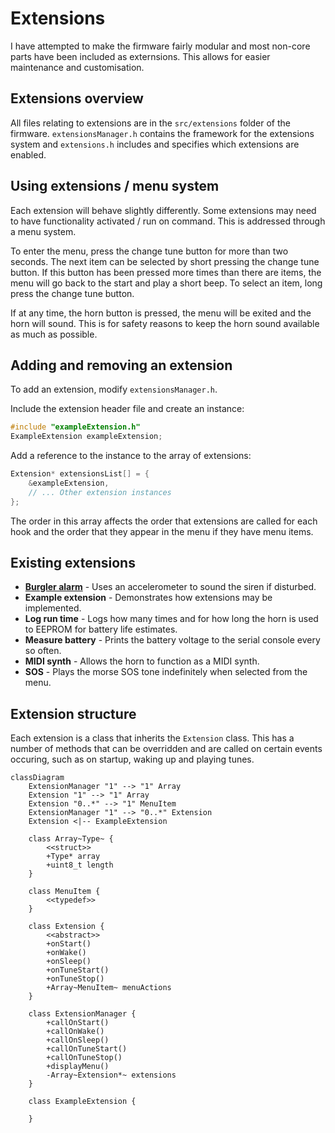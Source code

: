 # Extensions
I have attempted to make the firmware fairly modular and most non-core parts have been included as externsions. This allows for easier maintenance and customisation.

## Extensions overview
All files relating to extensions are in the `src/extensions` folder of the firmware. `extensionsManager.h` contains the framework for the extensions system and `extensions.h` includes and specifies which extensions are enabled.

## Using extensions / menu system
Each extension will behave slightly differently. Some extensions may need to have functionality activated / run on command. This is addressed through a menu system.

To enter the menu, press the change tune button for more than two seconds. The next item can be selected by short pressing the change tune button. If this button has been pressed more times than there are items, the menu will go back to the start and play a short beep. To select an item, long press the change tune button.

If at any time, the horn button is pressed, the menu will be exited and the horn will sound. This is for safety reasons to keep the horn sound available as much as possible.

## Adding and removing an extension
To add an extension, modify `extensionsManager.h`.

Include the extension header file and create an instance:
```c++
#include "exampleExtension.h"
ExampleExtension exampleExtension;
```

Add a reference to the instance to the array of extensions:
```c++
Extension* extensionsList[] = {
    &exampleExtension,
    // ... Other extension instances
};
```
The order in this array affects the order that extensions are called for each hook and the order that they appear in the menu if they have menu items.

## Existing extensions
- **[Burgler alarm](BurglerAlarm.md)** - Uses an accelerometer to sound the siren if disturbed.
- **Example extension** - Demonstrates how extensions may be implemented.
- **Log run time** - Logs how many times and for how long the horn is used to EEPROM for battery life estimates.
- **Measure battery** - Prints the battery voltage to the serial console every so often.
- **MIDI synth** - Allows the horn to function as a MIDI synth.
- **SOS** - Plays the morse SOS tone indefinitely when selected from the menu.

## Extension structure
Each extension is a class that inherits the `Extension` class. This has a number of methods that can be overridden and are called on certain events occuring, such as on startup, waking up and playing tunes.

```mermaid
classDiagram
    ExtensionManager "1" --> "1" Array
    Extension "1" --> "1" Array
    Extension "0..*" --> "1" MenuItem
    ExtensionManager "1" --> "0..*" Extension
    Extension <|-- ExampleExtension

    class Array~Type~ {
        <<struct>>
        +Type* array
        +uint8_t length
    }

    class MenuItem {
        <<typedef>>
    }

    class Extension {
        <<abstract>>
        +onStart()
        +onWake()
        +onSleep()
        +onTuneStart()
        +onTuneStop()
        +Array~MenuItem~ menuActions
    }

    class ExtensionManager {
        +callOnStart()
        +callOnWake()
        +callOnSleep()
        +callOnTuneStart()
        +callOnTuneStop()
        +displayMenu()
        -Array~Extension*~ extensions
    }

    class ExampleExtension {

    }
```